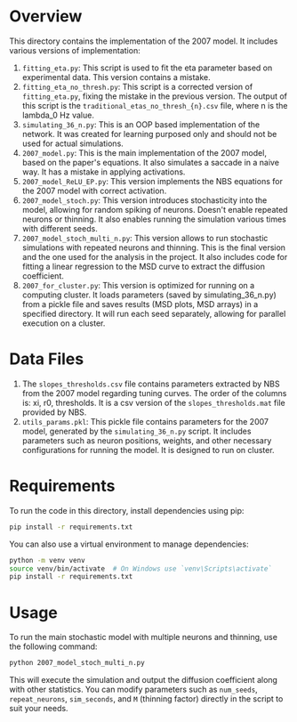 # Overview

This directory contains the implementation of the 2007 model. It includes various versions of implementation:
1. `fitting_eta.py`: This script is used to fit the eta parameter based on experimental data. This version contains a mistake.
2. `fitting_eta_no_thresh.py`: This script is a corrected version of `fitting_eta.py`, fixing the mistake in the previous version. The output of this script is the `traditional_etas_no_thresh_{n}.csv` file, where n is the lambda_0 Hz value.
3. `simulating_36_n.py`: This is an OOP based implementation of the network. It was created for learning purposed only and should not be used for actual simulations.
4. `2007_model.py`: This is the main implementation of the 2007 model, based on the paper's equations. It also simulates a saccade in a naive way. It has a mistake in applying activations.
5. `2007_model_ReLU_EP.py`: This version implements the NBS equations for the 2007 model with correct activation.
6. `2007_model_stoch.py`: This version introduces stochasticity into the model, allowing for random spiking of neurons. Doesn't enable repeated neurons or thinning. It also enables running the simulation various times with different seeds.
7. `2007_model_stoch_multi_n.py`: This version allows to run stochastic simulations with repeated neurons and thinning. This is the final version and the one used for the analysis in the project. It also includes code for fitting a linear regression to the MSD curve to extract the diffusion coefficient.
8. `2007_for_cluster.py`: This version is optimized for running on a computing cluster. It loads parameters (saved by simulating_36_n.py) from a pickle file and saves results (MSD plots, MSD arrays) in a specified directory. It will run each seed separately, allowing for parallel execution on a cluster.

# Data Files

1. The `slopes_thresholds.csv` file contains parameters extracted by NBS from the 2007 model regarding tuning curves. The order of the columns is: xi, r0, thresholds. It is a csv version of the `slopes_thresholds.mat` file provided by NBS.
2. `utils_params.pkl`: This pickle file contains parameters for the 2007 model, generated by the `simulating_36_n.py` script. It includes parameters such as neuron positions, weights, and other necessary configurations for running the model. It is designed to run on cluster.

# Requirements

To run the code in this directory, install dependencies using pip:

```bash
pip install -r requirements.txt
```

You can also use a virtual environment to manage dependencies:

```bash
python -m venv venv
source venv/bin/activate  # On Windows use `venv\Scripts\activate`
pip install -r requirements.txt
```

# Usage
To run the main stochastic model with multiple neurons and thinning, use the following command:

```bash
python 2007_model_stoch_multi_n.py
```

This will execute the simulation and output the diffusion coefficient along with other statistics. You can modify parameters such as `num_seeds`, `repeat_neurons`, `sim_seconds`, and `M` (thinning factor) directly in the script to suit your needs.